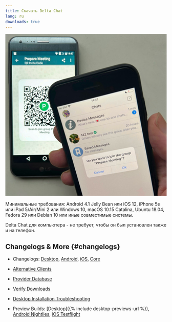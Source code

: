 ```yaml
---
title: Скачать Delta Chat
lang: ru
downloads: true
---
```


![Пользователь iOS сканирует QR-код на чужом телефоне.](../assets/blog/2023-11-qr-scan.jpg)

Минимальные требования:
Android 4.1 Jelly Bean
или iOS 12, iPhone 5s или iPad 5/Air/Mini 2
или Windows 10, macOS 10.15 Catalina, Ubuntu 18.04, Fedora 29 или Debian 10
или иные совместимые системы.

Delta Chat для компьютера - не требует, чтобы он был установлен также и на телефон.


## Changelogs & More {#changelogs}

- Changelogs: [Desktop](https://github.com/deltachat/deltachat-desktop/blob/master/CHANGELOG.md),
  [Android](https://deltachat.github.io/deltachat-android/CHANGELOG#delta-chat-android-changelog),
  [iOS](https://deltachat.github.io/deltachat-ios/CHANGELOG#delta-chat-ios-changelog),
  [Core](https://github.com/deltachat/deltachat-core-rust/blob/master/CHANGELOG.md)

- [Alternative Clients](https://support.delta.chat/t/list-of-all-know-client-projects/3059)

- [Provider Database](https://providers.delta.chat/)

- [Verify Downloads](verify-downloads)

- [Desktop Installation Troubleshooting](https://github.com/deltachat/deltachat-desktop/blob/master/docs/TROUBLESHOOTING.md)

- Preview Builds: [Desktop]({% include desktop-previews-url %}),
  [Android Nightlies](https://download.delta.chat/android/nightly/),
  [iOS Testflight](https://testflight.apple.com/join/uEMc1NxS)
